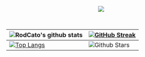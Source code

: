 <p align="center">
 <a href="https://github.com/RodCato"><img src="https://readme-typing-svg.herokuapp.com/?lines=Hi,%20I'm%20Catalino%20(aka%20C%20Rod)%20;Full%20Stack%20Web%20Developer;Multi-Potentialite%20Extraordinaire;Thanks%20for%20stopping%20by🙌🏽!&font=Josefin%20Sans&center=true&width=650&height=90&color=0c7dff&vCenter=true&size=45%62"></a> 
</p>
<div align="center">
 <br />


| ![RodCato's github stats](https://github-readme-stats.vercel.app/api?username=RodCato&show_icons=true&theme=transparent) | [![GitHub Streak](https://github-readme-streak-stats.herokuapp.com?user=RodCato&theme=transparent&border_radius=4.6)](https://crod.co) |
| --- | --- |
|[![Top Langs](https://github-readme-stats.vercel.app/api/top-langs/?username=RodCato&size_weight=0.5&count_weight=0.5&theme=transparent)](https://github.com/RodCato/)| ![Github Stars](https://github-readme-stats.vercel.app/api?username=RodCato&show_icons=true&locale=en&count_private=true&hide_rank=true&custom_title=My%20GitHub%20Stats&disable_animations=true&theme=transparent) |<img src="https://media.giphy.com/media/iY8CRBdQXODJSCERIr/giphy.gif" width="35"><b> Github Stats </b>
<br>




 
  


</div>
